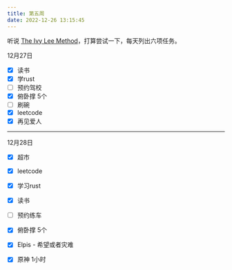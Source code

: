 ```yaml
---
title: 第五周
date: 2022-12-26 13:15:45
---
```

听说 [The Ivy Lee Method](https://jamesclear.com/ivy-lee)，打算尝试一下，每天列出六项任务。

12月27日

- [x] 读书
- [x] 学rust
- [ ] 预约驾校
- [x] 俯卧撑 5个
- [ ] 刷碗
- [x] leetcode
- [x] 再见爱人

---

12月28日

- [x] 超市
- [x] leetcode
- [x] 学习rust
- [x] 读书
- [ ] 预约练车
- [x] 俯卧撑 5个
- [x] Elpis - 希望或者灾难
- [x] 原神 1小时


